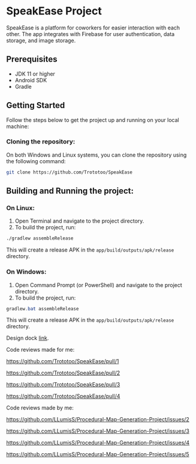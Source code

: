 # SpeakEase Project

SpeakEase is a platform for coworkers for easier interaction with each other. The app integrates with Firebase for user authentication, data storage, and image storage.

## Prerequisites

- JDK 11 or higher
- Android SDK
- Gradle

## Getting Started

Follow the steps below to get the project up and running on your local machine:

### Cloning the repository:

On both Windows and Linux systems, you can clone the repository using the following command:
```bash
git clone https://github.com/Trototoo/SpeakEase
```

## Building and Running the project:

### On Linux:

1. Open Terminal and navigate to the project directory.
2. To build the project, run:
```bash
./gradlew assembleRelease
```
This will create a release APK in the `app/build/outputs/apk/release` directory.

### On Windows:

1. Open Command Prompt (or PowerShell) and navigate to the project directory.
2. To build the project, run:
```powershell
gradlew.bat assembleRelease
```
This will create a release APK in the `app/build/outputs/apk/release` directory.

Design dock [link](https://docs.google.com/document/d/1SyPeaQfzdZvE_FXpkKBl3Ho8GOtqQJzNGNXCG_ufPlA/edit).

Code reviews made for me:

https://github.com/Trototoo/SpeakEase/pull/1

https://github.com/Trototoo/SpeakEase/pull/2

https://github.com/Trototoo/SpeakEase/pull/3

https://github.com/Trototoo/SpeakEase/pull/4

Code reviews made by me:

https://github.com/LLumisS/Procedural-Map-Generation-Project/issues/2

https://github.com/LLumisS/Procedural-Map-Generation-Project/issues/3

https://github.com/LLumisS/Procedural-Map-Generation-Project/issues/4

https://github.com/LLumisS/Procedural-Map-Generation-Project/issues/5
